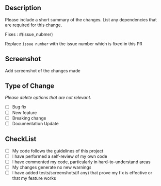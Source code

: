 ## Description 

Please include a short summary of the changes. List any dependencies that are required for this change. 

Fixes : #(issue_nubmer)

Replace `issue number` with the issue number which is fixed in this PR 

## Screenshot

Add screenshot of the changes made

## Type of Change


_Please delete options that are not relevant._

- [ ] Bug fix 
- [ ] New feature 
- [ ] Breaking change
- [ ] Documentation Update

## CheckList

- [ ] My code follows the guidelines of this project
- [ ] I have performed a self-review of my own code
- [ ] I have commented my code, particularly in hard-to-understand areas
- [ ] My changes generate no new warnings
- [ ] I have added tests/screenshots(if any) that prove my fix is effective or that my feature works
